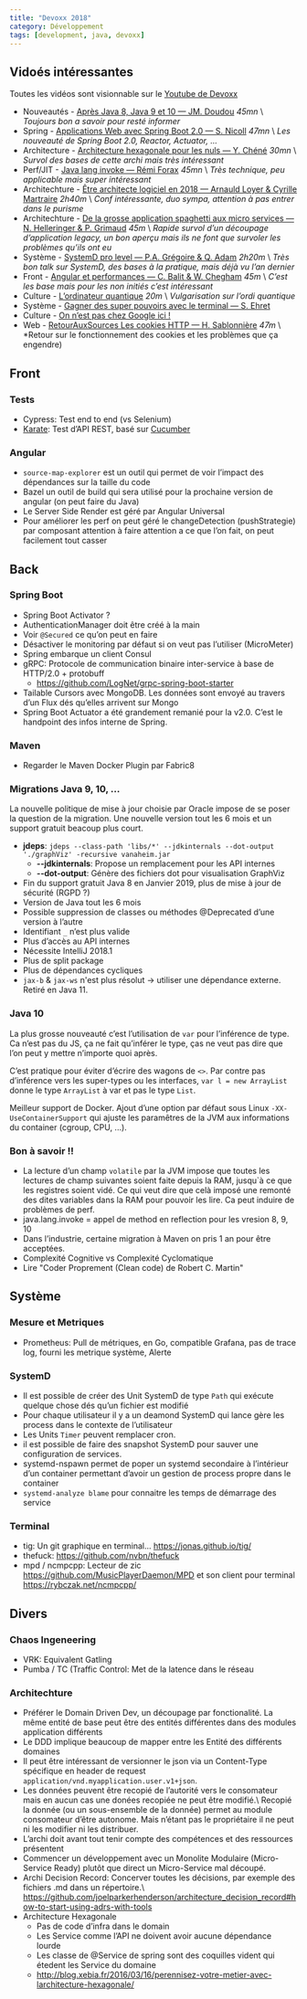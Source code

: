 ```yaml
---
title: "Devoxx 2018"
category: Développement
tags: [development, java, devoxx]
---
```


## Vidoés intéressantes
Toutes les vidéos sont visionnable sur le [Youtube de Devoxx](https://www.youtube.com/channel/UCsVPQfo5RZErDL41LoWvk0A/videos)

* Nouveautés - [Après Java 8, Java 9 et 10 — JM. Doudou](https://www.youtube.com/watch?v=dYubeLiObqY) *45mn* \\
  *Toujours bon a savoir pour resté informer*
* Spring - [Applications Web avec Spring Boot 2.0 — S. Nicoll](https://www.youtube.com/watch?v=Cf_PMzQBhog) *47mn* \\
  *Les nouveauté de Spring Boot 2.0, Reactor, Actuator, ...*
* Architecture - [Architecture hexagonale pour les nuls — Y. Chéné](https://www.youtube.com/watch?v=Hi5aDfRe-aE) *30mn* \\
  *Survol des bases de cette archi mais très intéressant*
* Perf/JIT - [Java lang invoke — Rémi Forax](https://www.youtube.com/watch?v=z5UkoLaW6ME) *45mn* \\
  *Très technique, peu applicable mais super intéressant*
* Architechture - [Être architecte logiciel en 2018 — Arnauld Loyer & Cyrille Martraire](https://www.youtube.com/watch?v=1igv2rHGKfo) *2h40m* \\
  *Conf intéressante, duo sympa, attention à pas entrer dans le purisme*
* Architechture - [De la grosse application spaghetti aux micro services — N. Helleringer & P. Grimaud](https://www.youtube.com/watch?v=jbBdYrlpgh8&t=5s) *45m* \\
  *Rapide survol d’un découpage d’application legacy, un bon aperçu mais ils ne font que survoler les problèmes qu’ils ont eu*
* Système - [SystemD pro level — P.A. Grégoire & Q. Adam](https://www.youtube.com/watch?v=v-jdlc5YdDc) *2h20m* \\
  *Très bon talk sur SystemD, des bases à la pratique, mais déjà vu l’an dernier*
* Front - [Angular et performances — C. Balit & W. Chegham](https://www.youtube.com/watch?v=ZxZQv5wopOs) *45m* \\
  *C’est les base mais pour les non initiés c’est intéressant*
* Culture - [L’ordinateur quantique](https://www.youtube.com/watch?v=ciM6xK05t2o) *20m* \\
  *Vulgarisation sur l’ordi quantique*
* Système - [Gagner des super pouvoirs avec le terminal — S. Ehret](https://www.youtube.com/watch?v=mxRpBHar_BQ)
* Culture - [On n’est pas chez Google ici !](https://www.youtube.com/watch?v=LeONtn2ECxo)
* Web - [RetourAuxSources Les cookies HTTP — H. Sablonnière](https://www.youtube.com/watch?v=KL9MR721c4w) *47m* \\
  *Retour sur le fonctionnement des cookies et les problèmes que ça engendre)

## Front

### Tests

* Cypress: Test end to end (vs Selenium)
* [Karate](https://github.com/intuit/karate): Test d’API REST, basé sur [Cucumber](https://cucumber.io/)


### Angular

* `source-map-explorer` est un outil qui permet de voir l’impact des dépendances sur la taille du code
* Bazel un outil de build qui sera utilisé pour la prochaine version de angular (on peut faire du Java)
* Le Server Side Render est géré par Angular Universal
* Pour améliorer les perf on peut géré le changeDetection (pushStrategie) par composant attention à faire attention a ce que l’on fait, on peut facilement tout casser

## Back

### Spring Boot

* Spring Boot Activator ?
* AuthenticationManager doit être créé à la main
* Voir `@Secured` ce qu’on peut en faire
* Désactiver le monitoring par défaut si on veut pas l’utiliser (MicroMeter)
* Spring embarque un client Consul
* gRPC: Protocole de communication binaire inter-service à base de HTTP/2.0 + protobuff 
  * <https://github.com/LogNet/grpc-spring-boot-starter>
* Tailable Cursors avec MongoDB. Les données sont envoyé au travers d’un Flux dés qu’elles arrivent sur Mongo
* Spring Boot Actuator a été grandement remanié pour la v2.0. C’est le handpoint des infos interne de Spring.

### Maven

* Regarder le Maven Docker Plugin par Fabric8

### Migrations Java 9, 10, ...

La nouvelle politique de mise à jour choisie par Oracle impose de se poser la question de la migration. Une nouvelle version tout les 6 mois et un support gratuit beacoup plus court.

* **jdeps**: `jdeps --class-path 'libs/*' --jdkinternals --dot-output './graphViz' -recursive vanaheim.jar`
  * **--jdkinternals**: Propose un remplacement pour les API internes
  * **--dot-output**: Génère des fichiers dot pour visualisation GraphViz
* Fin du support gratuit Java 8 en Janvier 2019, plus de mise à jour de sécurité (RGPD ?)
* Version de Java tout les 6 mois
* Possible suppression de classes ou méthodes @Deprecated d’une version à l’autre
* Identifiant `_` n’est plus valide
* Plus d’accès au API internes
* Nécessite IntelliJ 2018.1
* Plus de split package
* Plus de dépendances cycliques
* `jax-b` & `jax-ws` n'est plus résolut -> utiliser une dépendance externe. Retiré en Java 11.

### Java 10

La plus grosse nouveauté c’est l’utilisation de `var` pour l’inférence de type. Ca n’est pas du JS, ça ne fait qu’inférer le type, ças ne veut pas dire que l’on peut y mettre n’importe quoi après.

C’est pratique pour éviter d’écrire des wagons de `<>`. Par contre pas d’inférence vers les super-types ou les interfaces, `var l = new ArrayList` donne le type `ArrayList` à var et pas le type `List`.

Meilleur support de Docker. Ajout d’une option par défaut sous Linux `-XX-UseContainerSupport` qui ajuste les paramêtres de la JVM aux informations du container (cgroup, CPU, ...).

### Bon à savoir !!

* La lecture d’un champ `volatile` par la JVM impose que toutes les lectures de champ suivantes soient faite depuis la RAM, jusqu`à ce que les registres soient vidé. Ce qui veut dire que celà imposé une remonté des dites variables dans la RAM pour pouvoir les lire. Ca peut induire de problèmes de perf.
* java.lang.invoke = appel de method en reflection pour les vresion 8, 9, 10
* Dans l’industrie, certaine migration à Maven on pris 1 an pour être acceptées.
* Complexité Cognitive vs Complexité Cyclomatique
* Lire "Coder Proprement (Clean code) de Robert C. Martin"

## Système

### Mesure et Metriques

* Prometheus: Pull de métriques, en Go, compatible Grafana, pas de trace log, fourni les metrique système, Alerte

### SystemD

* Il est possible de créer des Unit SystemD de type `Path` qui exécute quelque chose dés qu’un fichier est modifié
* Pour chaque utilisateur il y a un deamond SystemD qui lance gère les process dans le contexte de l’utilisateur
* Les Units `Timer` peuvent remplacer cron.
* il est possible de faire des snapshot SystemD pour sauver une configuration de services.
* systemd-nspawn permet de poper un systemd secondaire à l’intérieur d’un container permettant d’avoir un gestion de process propre dans le container
* `systemd-analyze blame` pour connaitre les temps de démarrage des service

### Terminal

* tig: Un git graphique en terminal... <https://jonas.github.io/tig/>
* thefuck: <https://github.com/nvbn/thefuck>
* mpd / ncmpcpp: Lecteur de zic <https://github.com/MusicPlayerDaemon/MPD> et son client pour terminal <https://rybczak.net/ncmpcpp/>

## Divers

### Chaos Ingeneering

* VRK: Equivalent Gatling
* Pumba / TC (Traffic Control: Met de la latence dans le réseau

### Architechture

* Préférer le Domain Driven Dev, un découpage par fonctionalité. La même entité de base peut être des entités différentes dans des modules application différents
* Le DDD implique beaucoup de mapper entre les Entité des différents domaines
* Il peut être intéressant de versionner le json via un Content-Type spécifique en header de request `application/vnd.myapplication.user.v1+json`.
* Les données peuvent être recopié de l’autorité vers le consomateur mais en aucun cas une donées recopiée ne peut être modifié.\\
  Recopié la donnée (ou un sous-ensemble de la donnée) permet au module consomateur d’être autonome. Mais n’étant pas le propriétaire il ne peut ni les modifier ni les distribuer.
* L’archi doit avant tout tenir compte des compétences et des ressources présentent
* Commencer un développement avec un Monolite Modulaire (Micro-Service Ready) plutôt que direct un Micro-Service mal découpé.
* Archi Decision Record: Concerver toutes les décisions, par exemple des fichiers .md dans un répertoire.\\
  <https://github.com/joelparkerhenderson/architecture_decision_record#how-to-start-using-adrs-with-tools>
* Architecture Hexagonale
  * Pas de code d’infra dans le domain
  * Les Service comme l’API ne doivent avoir aucune dépendance lourde
  * Les classe de @Service de spring sont des coquilles vident qui étedent les Service du domaine
  * <http://blog.xebia.fr/2016/03/16/perennisez-votre-metier-avec-larchitecture-hexagonale/>
